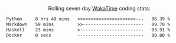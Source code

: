 <p align="center">Rolling seven day <a href='https://wakatime.com/'> WakaTime</a> coding stats:</p>
<!--START_SECTION:waka-->

```txt
Python     8 hrs 49 mins   >>>>>>>>>>>>>>>>>>>>>>---   86.39 %
Markdown   59 mins         >>-----------------------   09.70 %
Haskell    23 mins         >------------------------   03.91 %
Docker     0 secs          -------------------------   00.00 %
```

<!--END_SECTION:waka-->
